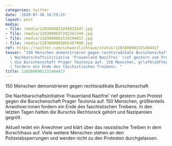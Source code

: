 ```yaml
---
categories: twitter
date: '2020-07-16 16:29:21'
layout: post
media:
- file: /media/1283800823294832647.jpg
- file: /media/1283800847202361344.jpg
- file: /media/1283800861534294017.jpg
- file: /media/1283800885865467908.jpg
ref: https://twitter.com/schwarzlichtwue/status/1283800901321404417
teaser: "150 Menschen demonstrieren gegen rechtsradikale Burschenschaft\n\n\n\nDie\
  \ Nachbarschaftsinitiative 'Frauenland Nazifrei' rief gestern zum Protest gegen\
  \ die Burschenschaft Prager Teutonia auf. 150 Menschen, gr\xF6\xDFtenteils Anwohner:innen\
  \ fordern ein Ende des faschistischen Treibens. "
title: 1283800901321404417
---
```

150 Menschen demonstrieren gegen rechtsradikale Burschenschaft



Die Nachbarschaftsinitiative 'Frauenland Nazifrei' rief gestern zum Protest gegen die Burschenschaft Prager Teutonia auf. 150 Menschen, größtenteils Anwohner:innen fordern ein Ende des faschistischen Treibens. 
In den letzten Tagen hatten die Burschis Rechtsrock gehört und Naziparolen gegrölt.

Aktuell redet ein Anwohner und klärt über das rassistische Treiben in dem Burschihaus auf. Viele weitere Menschen stehen an den Polizeiabsperrungen und werden nicht zu den Protesten durchgelassen.